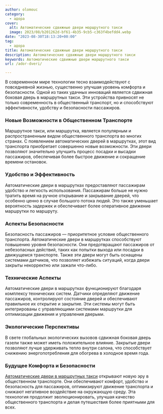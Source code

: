 ```yaml
---
author: olomouc
category:
  - адора
cover:
  alt: Автоматические сдвижные двери маршрутного такси
  image: 2023/08/b201262d-bf61-4b35-9cb5-c363f4befdd4.webp
date: "2023-08-30T18:13:20+00:00"
tag:
  - адора
title: Автоматические сдвижные двери маршрутного такси
description: Автоматические сдвижные двери маршрутного такси
keywords: Автоматические сдвижные двери маршрутного такси
url: /ador-dveri/

---
```

В современном мире технологии тесно взаимодействуют с повседневной жизнью, существенно улучшая уровень комфорта и безопасности. Одной из таких удачных инноваций является сдвижная боковая дверь в маршрутных такси. Эти устройства привносят не только современность в общественный транспорт, но и способствуют эффективности, удобству и безопасности пассажиров.

### **Новые Возможности в Общественном Транспорте**

Маршрутное такси, или маршрутка, является популярным и распространенным видом общественного транспорта во многих странах. С появлением автоматических дверей в маршрутках, этот вид транспорта приобретает совершенно новые возможности. Эти двери позволяют значительно улучшить процесс посадки и высадки пассажиров, обеспечивая более быстрое движение и сокращение времени остановок.

### **Удобство и Эффективность**

Автоматические двери в маршрутках предоставляют пассажирам удобство и легкость использования. Пассажирам больше не нужно тратить время на ручное открывание и закрывание дверей, что особенно ценно в случае большого потока людей. Это также уменьшает вероятность задержек и обеспечивает более оперативное движение маршрутки по маршруту.

### **Аспекты Безопасности**

Безопасность пассажиров — приоритетное условие общественного транспорта. Автоматические двери в маршрутках способствуют повышению уровня безопасности. Они предотвращают пассажиров от небезопасных действий, таких как попытки выхода или посадки в движущемся транспорте. Также эти двери могут быть оснащены системами датчиков, что позволяет избежать ситуаций, когда двери закрыты некорректно или зажали что-либо.

### **Технические Аспекты**

Автоматические двери в маршрутках функционируют благодаря комплексу технических систем. Датчики определяют движение пассажиров, контролируют состояние дверей и обеспечивают правильное их открытие и закрытие. Эти системы могут быть интегрированы с управляющими системами маршрутки для оптимизации движения и управления дверьми.

### **Экологические Перспективы**

В свете глобальных экологических вызовов сдвижная боковая дверь газели также может иметь положительное влияние. Закрытые двери позволяют лучше удерживать тепло внутри салона, что способствует снижению энергопотребления для обогрева в холодное время года.

### **Будущее Комфорта и Безопасности**

[Автоматические двери в маршрутных такси](https://ador.su/) открывают новую эру в общественном транспорте. Они обеспечивают комфорт, удобство и безопасность для пассажиров, оптимизируют движение транспорта и снижают негативное воздействие на окружающую среду. Эта технология продолжит эволюционировать, улучшая качество общественного транспорта и делая путешествия более приятными для всех.
